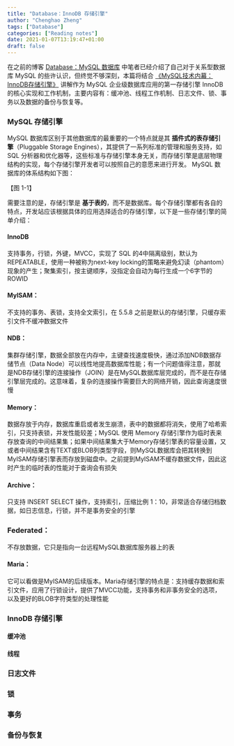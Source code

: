 ```yaml
---
title: "Database：InnoDB 存储引擎"
author: "Chenghao Zheng"
tags: ["Database"]
categories: ["Reading notes"]
date: 2021-01-07T13:19:47+01:00
draft: false
---
```


在之前的博客 [Database：MySQL 数据库](https://nervousorange.github.io/2020/database-mysql/) 中笔者已经介绍了自己对于关系型数据库 MySQL 的些许认识，但终觉不够深刻，本篇将结合 [《MySQL技术内幕：InnoDB存储引擎》](https://book.douban.com/subject/24708143/) 讲解作为 MySQL 企业级数据库应用的第一存储引擎 InnoDB 的核心实现和工作机制，主要内容有：缓冲池、线程工作机制、日志文件、锁、事务以及数据的备份与恢复等。

### MySQL 存储引擎

MySQL 数据库区别于其他数据库的最重要的一个特点就是其 **插件式的表存储引擎**（Pluggable Storage Engines），其提供了一系列标准的管理和服务支持，如 SQL 分析器和优化器等，这些标准与存储引擎本身无关，而存储引擎是底层物理结构的实现，每个存储引擎开发者可以按照自己的意愿来进行开发。 MySQL 数据库的体系结构如下图：

【图 1-1】

需要注意的是，存储引擎是 **基于表的**，而不是数据库。每个存储引擎都有各自的特点，开发站应该根据具体的应用选择适合的存储引擎，以下是一些存储引擎的简单介绍：

#### InnoDB

支持事务，行锁，外键，MVCC，实现了 SQL 的4中隔离级别，默认为 REPEATABLE，使用一种被称为next-key locking的策略来避免幻读（phantom）现象的产生；聚集索引，按主键顺序，没指定会自动为每行生成一个6字节的 ROWID

#### MyISAM：

不支持的事务、表锁，支持全文索引，在 5.5.8 之前是默认的存储引擎，只缓存索引文件不缓冲数据文件

#### NDB：

集群存储引擎，数据全部放在内存中，主键查找速度极快，通过添加NDB数据存储节点（Data Node）可以线性地提高数据库性能；有一个问题值得注意，那就是NDB存储引擎的连接操作（JOIN）是在MySQL数据库层完成的，而不是在存储引擎层完成的。这意味着，复杂的连接操作需要巨大的网络开销，因此查询速度很慢

#### Memory：

数据存放于内存，数据库重启或者发生崩溃，表中的数据都将消失，使用了哈希索引，只支持表锁，并发性能较差；MySQL 使用 Memory 存储引擎作为临时表来存放查询的中间结果集；如果中间结果集大于Memory存储引擎表的容量设置，又或者中间结果含有TEXT或BLOB列类型字段，则MySQL数据库会把其转换到MyISAM存储引擎表而存放到磁盘中。之前提到MyISAM不缓存数据文件，因此这时产生的临时表的性能对于查询会有损失

#### Archive：

只支持 INSERT SELECT 操作，支持索引，压缩比例 1：10，非常适合存储归档数据，如日志信息，行锁，并不是事务安全的引擎

### Federated：

不存放数据，它只是指向一台远程MySQL数据库服务器上的表
#### Maria：
它可以看做是MyISAM的后续版本。Maria存储引擎的特点是：支持缓存数据和索引文件，应用了行锁设计，提供了MVCC功能，支持事务和非事务安全的选项，以及更好的BLOB字符类型的处理性能

### InnoDB 存储引擎

#### 缓冲池

#### 线程

### 日志文件

### 锁

### 事务

### 备份与恢复


